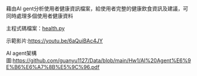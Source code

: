 藉由AI gent分析使用者健康資訊檔案，給使用者完整的健康飲食資訊及建議，可同時處理多個使用者健康資料

主程式碼檔案：[health.py](https://github.com/guanyu1127/Data/blob/main/Hw1/health.py)

示範影片:https://youtu.be/6aQuiBAc4JY

AI agent架構圖:https://github.com/guanyu1127/Data/blob/main/Hw1/AI%20Agent%E6%9E%B6%E6%A7%8B%E5%9C%96.pdf
